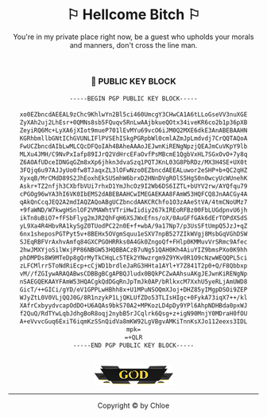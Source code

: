 <div align="center">
  <h1>⚐︎ Hellcome Bitch ⚐︎</h1>
  <p align="center">You're in my private place right now, be a guest who upholds your morals and manners, don't cross the line man.</p>
  <br />
  
### 🔮 PUBLIC KEY BLOCK

```
-----BEGIN PGP PUBLIC KEY BLOCK-----

xo0EZbncdAEEAL9zChc9KhlwYn2Bl5ci460UmcgY3CHwCA1A6tLLoGseVV3nuXGE
ZyXAh2uj2LhEsr+0QMNs8sb5FQuqv5RnLwAAjbkueQOtx34iveKR6co2b1p36pXB
ZeyiRQ6Mc+LyXA6jXIot9mueP701lEvMYu69vcO6iJM0Q2MXE6dkE3AnABEBAAHN
KGRhbmllbGNtIChGVUNLIFlPVSEhISkgPGRpbWl0cmlAZmJpLmdvdj7CrQQTAQoA
FwUCZbncdAIbLwMLCQcDFQoIAh4BAheAAAoJEJwnKiRENgNpzjQEAJmCuVKpY9lb
MLXu4JMH/C9NvPxIafp89IJrQ2VdHrcEFaOvfPsMBcmE1QgbVxHL7SGxOvO+7y8q
Z6AOAfUDceIDNGqGZm8xXp6jhkn3dvaSzq1PQTJKnL03G8PbRDz/MX3H4SE+UX0t
3FQjq6u97AJJyUo0fw8TJaqxZL3lOFwNzo0EZbncdAEEALuwor2eSHP+b+QC2qHZ
XyxqB/MrCMdD89S2JhEoxhEkSUSmhW6brxD2HNnDVgROlS5HgS0n0wcyUcWUnehK
Askr+TZ2nfjh3CXbfbVUi7rhxD1YmJhcOz9I2Wb6DS6IZTL+bUYV2rw/AYQfqu79
cPGOg96wYA3hI6VK0IbEMS2dABEBAAHCwIMEGAEKAA8FAmW53HQFCQ8JnAACGy4A
qAkQnCcqJEQ2A2mdIAQZAQoABgUCZbncdAAKCRChfo1O3zAAeStVA/4tmCNoUMz7
+9faWND/W7kwgHSnlOF2VMAWhtVTriHwIidiy267kIREoRFBz00FbLUGdpnvU6jh
ikTn8uBiO7+fFSbFlyg2mJR2QhFqH6XSJWxEfns/oX/0AuGFfGAk6dErTOPdXSdS
yL9Xa4R4HbvRA1kySgZ0TUodPC22n0E+f+wbA/9a17Np7/p3UsSFtUmpQ5JzJ+qZ
6nx1sheposPGTPyt5v+8BEHx5OVgmSquu1eSXV7npB527ZIkWVgj8MsbGqVGhDSW
SJEqRBFVrAxhvAmfq84GXCPGOHRRks0A4Gk0ZngoQf+FHlp0KMMuvVrSRmc9Afec
2hwJMXYjoSilWxjPP86NBGW53HQBBACzB7uNg51QAH0Kh4AiuYIZ9bmsPXo0K9hh
phDMPDs8W9MTeDp8gQrMyTkCHqLc5TEk2YNwzrgm9Z9YKv0R1O9cNzwWEQQPL5ci
zLFCMlrr5ToNdRiEcp+cCjWD1brdleJaRG3HHta1AYl+Y7Z841T2p0+Q/F8Qbbxp
vM//fZGIywARAQABwsCDBBgBCgAPBQJludx0BQkPCZwAAhsuAKgJEJwnKiRENgNp
nSAEGQEKAAYFAmW53HQACgkQdDGqRnJpTmJk0AP/bRlkxcM7XxhU5yeRLjAmUWD8
GicT/++GICi/gYD/eV1GPPLwHBhh8x+U1MPuNSOQmXJoj+DHZ85yIMgpDSOi9ZEP
WJyZtL0V0VLjQQJ0G/8R1nzykP1LjQKLUfZDo53TLIsHIgc+0FykA73iqX7++/kl
XAfrCxbyydvcapOdDO+U6AQAs9bkS70A2+MPKozLD4pDy9YPl6AhpNDHBda0pxWJ
f2QuQ/RdTYwLqbJdhgBoR8oqj2nybB5rJCqlrk6Qsg+z+igN90MnjY0MDraH0fOU
A+eVvvcGuq6ExiT6iqmKzSSnQidVa8mKW92LgVBgvAMKiTnnKsXJo112eexs3IDL
mpk=
=+QLR
-----END PGP PUBLIC KEY BLOCK-----

```

<br />

<img src="/assets/god.png" alt="god">
</div>

------
<div align="center">
  <p align="center">Copyright © by Chloe</p>
</div>
